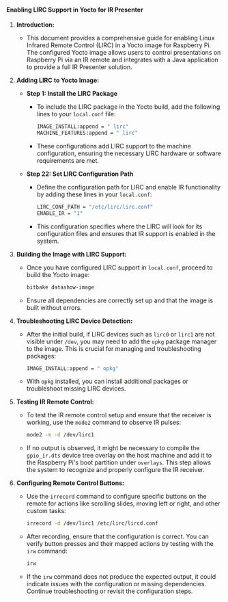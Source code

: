 #### Enabling LIRC Support in Yocto for IR Presenter

1. **Introduction:**
   - This document provides a comprehensive guide for enabling Linux Infrared Remote Control (LIRC) in a Yocto image for Raspberry Pi. The configured Yocto image allows users to control presentations on Raspberry Pi via an IR remote and integrates with a Java application to provide a full IR Presenter solution.

2. **Adding LIRC to Yocto Image:**
   - **Step 1: Install the LIRC Package**
     - To include the LIRC package in the Yocto build, add the following lines to your `local.conf` file:
       ```bash
       IMAGE_INSTALL:append = " lirc"
       MACHINE_FEATURES:append = " lirc"
       ```
     - These configurations add LIRC support to the machine configuration, ensuring the necessary LIRC hardware or software requirements are met.

   - **Step 22: Set LIRC Configuration Path**
     - Define the configuration path for LIRC and enable IR functionality by adding these lines in your `local.conf`:
       ```bash
       LIRC_CONF_PATH = "/etc/lirc/lirc.conf"
       ENABLE_IR = "1"
       ```
     - This configuration specifies where the LIRC will look for its configuration files and ensures that IR support is enabled in the system.

3. **Building the Image with LIRC Support:**
   - Once you have configured LIRC support in `local.conf`, proceed to build the Yocto image:
     ```bash
     bitbake datashow-image
     ```
   - Ensure all dependencies are correctly set up and that the image is built without errors.

4. **Troubleshooting LIRC Device Detection:**
   - After the initial build, if LIRC devices such as `lirc0` or `lirc1` are not visible under `/dev`, you may need to add the `opkg` package manager to the image. This is crucial for managing and troubleshooting packages:
     ```bash
     IMAGE_INSTALL:append = " opkg"
     ```
   - With `opkg` installed, you can install additional packages or troubleshoot missing LIRC devices.

5. **Testing IR Remote Control:**
   - To test the IR remote control setup and ensure that the receiver is working, use the `mode2` command to observe IR pulses:
     ```bash
     mode2 -m -d /dev/lirc1
     ```
   - If no output is observed, it might be necessary to compile the `gpio_ir.dts` device tree overlay on the host machine and add it to the Raspberry Pi's boot partition under `overlays`. This step allows the system to recognize and properly configure the IR receiver.

6. **Configuring Remote Control Buttons:**
   - Use the `irrecord` command to configure specific buttons on the remote for actions like scrolling slides, moving left or right, and other custom tasks:
     ```bash
     irrecord -d /dev/lirc1 /etc/lirc/lircd.conf
     ```
   - After recording, ensure that the configuration is correct. You can verify button presses and their mapped actions by testing with the `irw` command:
     ```bash
     irw
     ```
   - If the `irw` command does not produce the expected output, it could indicate issues with the configuration or missing dependencies. Continue troubleshooting or revisit the configuration steps.